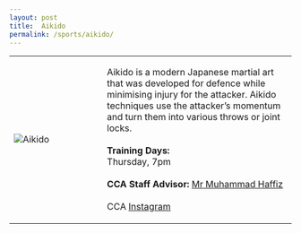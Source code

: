 ```yaml
---
layout: post
title:  Aikido
permalink: /sports/aikido/
---
```


<table>
    <tr>
        <td style="width:33%"><image src="{{site.baseurl}}/images/CCA_aikido.jpg" style="display:block;margin-left:auto;margin-right:auto;" alt="Aikido"></image></td>
        <td>
            <p>
                Aikido is a modern Japanese martial art that was developed for defence while minimising injury for the attacker. Aikido techniques use the attacker’s momentum and turn them into various throws or joint locks.<br>
                <br>
                <b>Training Days:</b><br>
                Thursday, 7pm<br>
                <br>
                <b>CCA Staff Advisor:</b> <a href="mailto:mdhaffiz@tp.edu.sg">Mr Muhammad Haffiz</a><br>
                <br>
                CCA <a href="https://www.instagram.com/tpaikido">Instagram</a>
            </p>
        </td>
    </tr>
</table>
